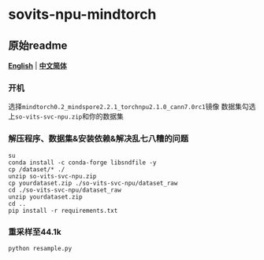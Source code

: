 # sovits-npu-mindtorch

## 原始readme
[**English**](./README_sovits.md) | [**中文简体**](./README_zh_CN.md)

### 开机

选择`mindtorch0.2_mindspore2.2.1_torchnpu2.1.0_cann7.0rc1`镜像
数据集勾选上`so-vits-svc-npu.zip`和你的数据集

### 解压程序、数据集&安装依赖&解决乱七八糟的问题

```shell
su
conda install -c conda-forge libsndfile -y
cp /dataset/* ./
unzip so-vits-svc-npu.zip
cp yourdataset.zip ./so-vits-svc-npu/dataset_raw
cd ./so-vits-svc-npu/dataset_raw
unzip yourdataset.zip
cd ..
pip install -r requirements.txt
```

### 重采样至44.1k
```shell
python resample.py
```
